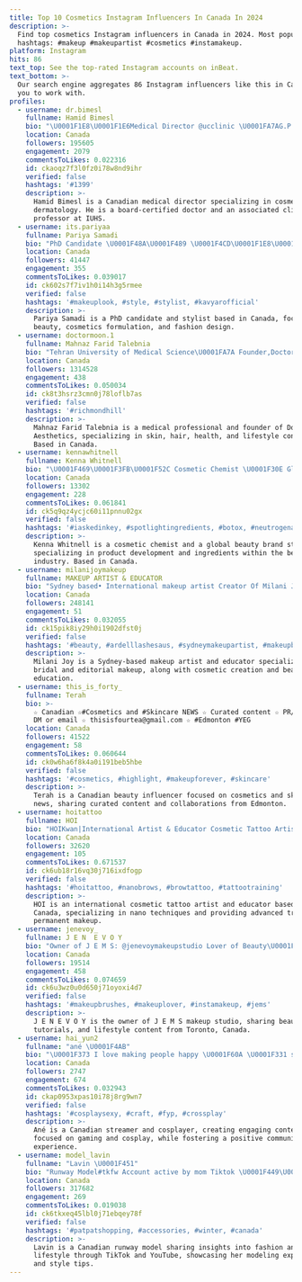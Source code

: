```yaml
---
title: Top 10 Cosmetics Instagram Influencers In Canada In 2024
description: >-
  Find top cosmetics Instagram influencers in Canada in 2024. Most popular
  hashtags: #makeup #makeupartist #cosmetics #instamakeup.
platform: Instagram
hits: 86
text_top: See the top-rated Instagram accounts on inBeat.
text_bottom: >-
  Our search engine aggregates 86 Instagram influencers like this in Canada for
  you to work with.
profiles:
  - username: dr.bimesl
    fullname: Hamid Bimesl
    bio: "\U0001F1E8\U0001F1E6Medical Director @ucclinic \U0001FA7AG.P practicing in Cosmetic Dermatology \U0001F489Board Certified Doctor from AAOPM \U0001F393 Associated Clinical Professor IUHS"
    location: Canada
    followers: 195605
    engagement: 2079
    commentsToLikes: 0.022316
    id: ckaoqz7f3l0fz0i78w8nd9ihr
    verified: false
    hashtags: '#1399'
    description: >-
      Hamid Bimesl is a Canadian medical director specializing in cosmetic
      dermatology. He is a board-certified doctor and an associated clinical
      professor at IUHS.
  - username: its.pariyaa
    fullname: Pariya Samadi
    bio: "PhD Candidate \U0001F48A\U0001F489 \U0001F4CD\U0001F1E8\U0001F1E6 ‏ Side Passion(Stylist/Designer): @luxiya.design My formulated beauty/cosmetics, Soon: @luxiya.beauty"
    location: Canada
    followers: 41447
    engagement: 355
    commentsToLikes: 0.039017
    id: ck602s7f7iv1h0i14h3g5rmee
    verified: false
    hashtags: '#makeuplook, #style, #stylist, #kavyarofficial'
    description: >-
      Pariya Samadi is a PhD candidate and stylist based in Canada, focusing on
      beauty, cosmetics formulation, and fashion design.
  - username: doctormoon.1
    fullname: Mahnaz Farid Talebnia
    bio: "Tehran University of Medical Science\U0001FA7A Founder,Doctormoon Aesthetics & Cosmetics Skin\U0001F351Hair\U0001F469Health\U0001F49Alifestyle \U0001F468‍\U0001F469‍\U0001F466‍\U0001F466 ✉️هماهنگی @doctormoon.2"
    location: Canada
    followers: 1314528
    engagement: 438
    commentsToLikes: 0.050034
    id: ck8t3hsrz3cmn0j78loflb7as
    verified: false
    hashtags: '#richmondhill'
    description: >-
      Mahnaz Farid Talebnia is a medical professional and founder of Doctormoon
      Aesthetics, specializing in skin, hair, health, and lifestyle content.
      Based in Canada.
  - username: kennawhitnell
    fullname: Kenna Whitnell
    bio: "\U0001F469\U0001F3FB‍\U0001F52C Cosmetic Chemist \U0001F30E Global Beauty Brand Strategist @cosmexlink"
    location: Canada
    followers: 13302
    engagement: 228
    commentsToLikes: 0.061841
    id: ck5q9qz4ycjc60i11pnnu02gx
    verified: false
    hashtags: '#iaskedinkey, #spotlightingredients, #botox, #neutrogenaca'
    description: >-
      Kenna Whitnell is a cosmetic chemist and a global beauty brand strategist,
      specializing in product development and ingredients within the beauty
      industry. Based in Canada.
  - username: milanijoymakeup
    fullname: MAKEUP ARTIST & EDUCATOR
    bio: "Sydney based• International makeup artist Creator Of Milani Joy Cosmetics•Spray Tan•Education•Mj teeth whitening Bridal & Editorial HMU \U0001F9FF"
    location: Canada
    followers: 248141
    engagement: 51
    commentsToLikes: 0.032055
    id: ck15pik8iy29h0i1902dfst0j
    verified: false
    hashtags: '#beauty, #ardelllashesaus, #sydneymakeupartist, #makeupbyme'
    description: >-
      Milani Joy is a Sydney-based makeup artist and educator specializing in
      bridal and editorial makeup, along with cosmetic creation and beauty
      education.
  - username: this_is_forty_
    fullname: Terah
    bio: >-
      ☆ Canadian ☆#Cosmetics and #Skincare NEWS ☆ Curated content ☆ PR/Collabs
      DM or email ☆ thisisfourtea@gmail.com ☆ #Edmonton #YEG
    location: Canada
    followers: 41522
    engagement: 58
    commentsToLikes: 0.060644
    id: ck0w6ha6f8k4a0i191beb5hbe
    verified: false
    hashtags: '#cosmetics, #highlight, #makeupforever, #skincare'
    description: >-
      Terah is a Canadian beauty influencer focused on cosmetics and skincare
      news, sharing curated content and collaborations from Edmonton.
  - username: hoitattoo
    fullname: HOI
    bio: "HOIKwan|International Artist & Educator Cosmetic Tattoo Artists, Beauty Experts \U0001F534Nano MASTERY\U0001F5A5Nano with Confidence \U0001F44A\U0001F3FBYour NEXT LEVEL PMU Training\U0001F393\U0001F447\U0001F3FC"
    location: Canada
    followers: 32620
    engagement: 105
    commentsToLikes: 0.671537
    id: ck6ub18r16vq30j716ixdfogp
    verified: false
    hashtags: '#hoitattoo, #nanobrows, #browtattoo, #tattootraining'
    description: >-
      HOI is an international cosmetic tattoo artist and educator based in
      Canada, specializing in nano techniques and providing advanced training in
      permanent makeup.
  - username: jenevoy_
    fullname: J E N  E V O Y
    bio: "Owner of J E M S: @jenevoymakeupstudio Lover of Beauty\U0001F484 Wifey to Ryan \U0001F469‍❤️‍\U0001F468 Mama to Scottie \U0001F467 I show it all on here & more!\U0001F48B \U0001F4CDToronto, Canada"
    location: Canada
    followers: 19514
    engagement: 458
    commentsToLikes: 0.074659
    id: ck6u3wz0u0d650j71oyoxi4d7
    verified: false
    hashtags: '#makeupbrushes, #makeuplover, #instamakeup, #jems'
    description: >-
      J E N E V O Y is the owner of J E M S makeup studio, sharing beauty tips,
      tutorials, and lifestyle content from Toronto, Canada.
  - username: hai_yun2
    fullname: "ané \U0001F4AB"
    bio: "\U0001F373 I love making people happy \U0001F60A \U0001F331 streamer + cosplayer \U0001F33C twitch.tv/hai_yun \U0001F44B business inquiries: email ⬇️"
    location: Canada
    followers: 2747
    engagement: 674
    commentsToLikes: 0.032943
    id: ckap0953xpas10i78j8rg9wn7
    verified: false
    hashtags: '#cosplaysexy, #craft, #fyp, #crossplay'
    description: >-
      Ané is a Canadian streamer and cosplayer, creating engaging content
      focused on gaming and cosplay, while fostering a positive community
      experience.
  - username: model_lavin
    fullname: "Lavin \U0001F451"
    bio: "Runway Model#tkfw Account active by mom Tiktok \U0001F449\U0001F3FB model.lavin New video on YouTube ⤵️"
    location: Canada
    followers: 317682
    engagement: 269
    commentsToLikes: 0.019038
    id: ck6tkxeq45lbl0j71ebqey78f
    verified: false
    hashtags: '#patpatshopping, #accessories, #winter, #canada'
    description: >-
      Lavin is a Canadian runway model sharing insights into fashion and
      lifestyle through TikTok and YouTube, showcasing her modeling experiences
      and style tips.
---
```



